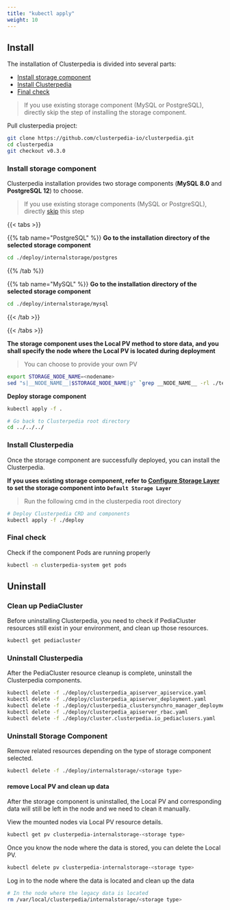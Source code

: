 ```yaml
---
title: "kubectl apply"
weight: 10
---
```


## Install
The installation of Clusterpedia is divided into several parts:
- [Install storage component](#install-storage-component)
- [Install Clusterpedia](#install-clusterpedia)
- [Final check](#final-check)
> If you use existing storage component (MySQL or PostgreSQL), directly skip the step of installing the storage component.

Pull clusterpedia project:
```bash
git clone https://github.com/clusterpedia-io/clusterpedia.git
cd clusterpedia
git checkout v0.3.0
```

### Install storage component
Clusterpedia installation provides two storage components (**MySQL 8.0** and **PostgreSQL 12**) to choose.
> If you use existing storage components (MySQL or PostgreSQL), directly [skip](#install-clusterpedia) this step

{{< tabs >}}

{{% tab name="PostgreSQL" %}}
**Go to the installation directory of the selected storage component**
```bash
cd ./deploy/internalstorage/postgres
```
{{% /tab %}}

{{% tab name="MySQL" %}}
**Go to the installation directory of the selected storage component**
```bash
cd ./deploy/internalstorage/mysql
```
{{< /tab >}}

{{< /tabs >}}

**The storage component uses the Local PV method to store data, and you shall specify the node where the Local PV is located during deployment**
> You can choose to provide your own PV
```bash
export STORAGE_NODE_NAME=<nodename>
sed "s|__NODE_NAME__|$STORAGE_NODE_NAME|g" `grep __NODE_NAME__ -rl ./templates` > clusterpedia_internalstorage_pv.yaml
```

**Deploy storage component**
```bash
kubectl apply -f .

# Go back to Clusterpedia root directory
cd ../../../
```

### Install Clusterpedia
Once the storage component are successfully deployed, you can install the Clusterpedia.

**If you uses existing storage component, refer to [Configure Storage Layer](../configuration/configure-internalstorage) to set the storage component into `Default Storage Layer`**

> Run the following cmd in the clusterpedia root directory
```bash
# Deploy Clusterpedia CRD and components
kubectl apply -f ./deploy
```

### Final check
Check if the component Pods are running properly
```bash
kubectl -n clusterpedia-system get pods
```

## Uninstall
### Clean up PediaCluster
Before uninstalling Clusterpedia, you need to check if PediaCluster resources still exist in your environment, and clean up those resources.

```bash
kubectl get pediacluster
```

### Uninstall Clusterpedia
After the PediaCluster resource cleanup is complete, uninstall the Clusterpedia components.

```bash
kubectl delete -f ./deploy/clusterpedia_apiserver_apiservice.yaml
kubectl delete -f ./deploy/clusterpedia_apiserver_deployment.yaml
kubectl delete -f ./deploy/clusterpedia_clustersynchro_manager_deployment.yaml
kubectl delete -f ./deploy/clusterpedia_apiserver_rbac.yaml
kubectl delete -f ./deploy/cluster.clusterpedia.io_pediaclusers.yaml
```

### Uninstall Storage Component
Remove related resources depending on the type of storage component selected.
```bash
kubectl delete -f ./deploy/internalstorage/<storage type>
```

#### remove Local PV and clean up data
After the storage component is uninstalled, the Local PV and corresponding data will still be left in the node and we need to clean it manually.

View the mounted nodes via Local PV resource details.
```bash
kubectl get pv clusterpedia-internalstorage-<storage type>
```

Once you know the node where the data is stored, you can delete the Local PV.
```bash
kubectl delete pv clusterpedia-internalstorage-<storage type>
```

Log in to the node where the data is located and clean up the data
```bash
# In the node where the legacy data is located
rm /var/local/clusterpedia/internalstorage/<storage type>
```
